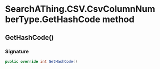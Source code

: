 # SearchAThing.CSV.CsvColumnNumberType.GetHashCode method
## GetHashCode()
### Signature
```csharp
public override int GetHashCode()
```
